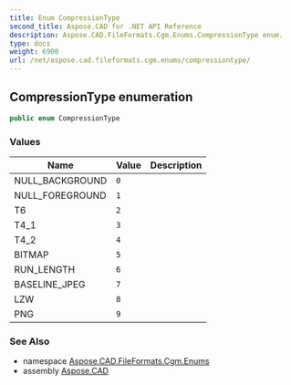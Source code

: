 ```yaml
---
title: Enum CompressionType
second_title: Aspose.CAD for .NET API Reference
description: Aspose.CAD.FileFormats.Cgm.Enums.CompressionType enum. 
type: docs
weight: 6900
url: /net/aspose.cad.fileformats.cgm.enums/compressiontype/
---
```

## CompressionType enumeration

```csharp
public enum CompressionType
```

### Values

| Name | Value | Description |
| --- | --- | --- |
| NULL_BACKGROUND | `0` |  |
| NULL_FOREGROUND | `1` |  |
| T6 | `2` |  |
| T4_1 | `3` |  |
| T4_2 | `4` |  |
| BITMAP | `5` |  |
| RUN_LENGTH | `6` |  |
| BASELINE_JPEG | `7` |  |
| LZW | `8` |  |
| PNG | `9` |  |

### See Also

* namespace [Aspose.CAD.FileFormats.Cgm.Enums](../../aspose.cad.fileformats.cgm.enums/)
* assembly [Aspose.CAD](../../)


